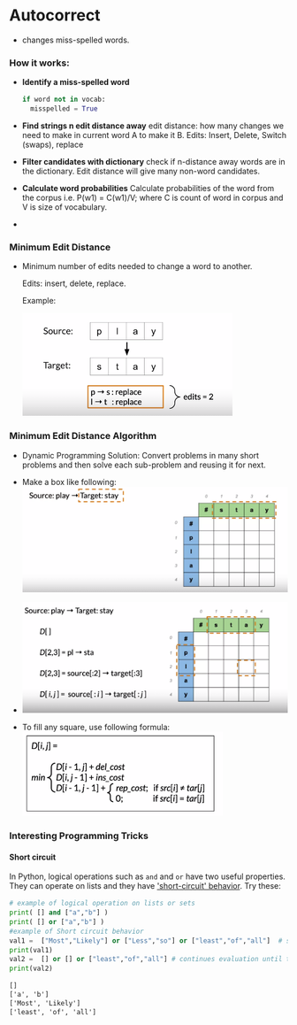 # Autocorrect 

- changes miss-spelled words. 

### How it works:

- **Identify a miss-spelled word**

  ```python 
  if word not in vocab:
  	misspelled = True
  ```

- **Find strings n edit distance away**
  edit distance: how many changes we need to make in current word A to make it B. 
  Edits: Insert, Delete, Switch (swaps), replace

- **Filter candidates with dictionary**
  check if n-distance away words are in the dictionary. 
  Edit distance will give many non-word candidates.

- **Calculate word probabilities**
  Calculate probabilities of the word from the corpus i.e. P(w1) = C(w1)/V; where C is count of word in corpus and V is size of vocabulary. 

- 

### Minimum Edit Distance

- Minimum number of edits needed to change a word to another.

  Edits: insert, delete, replace.

  Example: 

  ![](imgs/1.png)

### Minimum Edit Distance Algorithm 

- Dynamic Programming Solution: Convert problems in many short problems and then solve each sub-problem and reusing it for next. 
- Make a box like  following:
  ![](imgs/4.png)
- ![](imgs/2.png)

- To fill any square, use following formula:
  ![](imgs/3.png)

### Interesting Programming Tricks

#### Short circuit
In Python, logical operations such as `and` and `or` have two useful properties. They can operate on lists and they have ['short-circuit' behavior](https://docs.python.org/3/library/stdtypes.html). Try these:

```python
# example of logical operation on lists or sets
print( [] and ["a","b"] )
print( [] or ["a","b"] )
#example of Short circuit behavior
val1 =  ["Most","Likely"] or ["Less","so"] or ["least","of","all"]  # selects first, does not evalute remainder
print(val1)
val2 =  [] or [] or ["least","of","all"] # continues evaluation until there is a non-empty list
print(val2)
```

```shell
[]
['a', 'b']
['Most', 'Likely']
['least', 'of', 'all']
```

